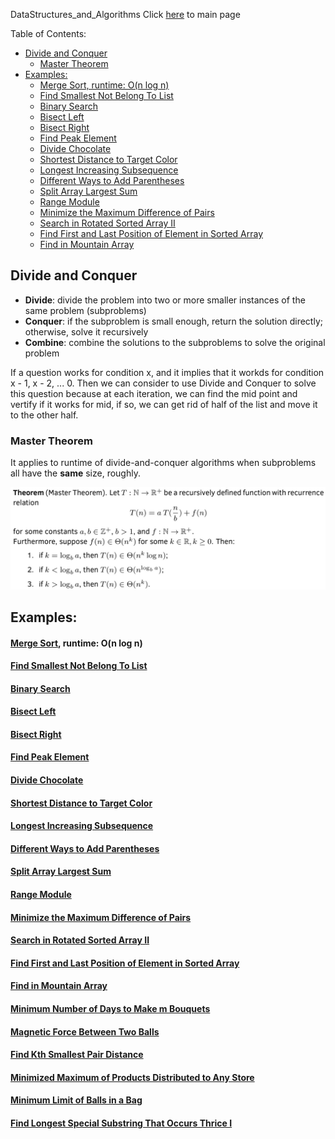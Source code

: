 DataStructures_and_Algorithms
Click [here](../README.md) to main page

Table of Contents:
- [Divide and Conquer](#divide-and-conquer)
  - [Master Theorem](#master-theorem)
- [Examples:](#examples)
    - [Merge Sort, runtime: O(n log n)](#merge-sort-runtime-on-log-n)
    - [Find Smallest Not Belong To List](#find-smallest-not-belong-to-list)
    - [Binary Search](#binary-search)
    - [Bisect Left](#bisect-left)
    - [Bisect Right](#bisect-right)
    - [Find Peak Element](#find-peak-element)
    - [Divide Chocolate](#divide-chocolate)
    - [Shortest Distance to Target Color](#shortest-distance-to-target-color)
    - [Longest Increasing Subsequence](#longest-increasing-subsequence)
    - [Different Ways to Add Parentheses](#different-ways-to-add-parentheses)
    - [Split Array Largest Sum](#split-array-largest-sum)
    - [Range Module](#range-module)
    - [Minimize the Maximum Difference of Pairs](#minimize-the-maximum-difference-of-pairs)
    - [Search in Rotated Sorted Array II](#search-in-rotated-sorted-array-ii)
    - [Find First and Last Position of Element in Sorted Array](#find-first-and-last-position-of-element-in-sorted-array)
    - [Find in Mountain Array](#find-in-mountain-array)

## Divide and Conquer
- **Divide**: divide the problem into two or more smaller instances of the same problem (subproblems)
- **Conquer**: if the subproblem is small enough, return the solution directly; otherwise, solve it recursively
- **Combine**: combine the solutions to the subproblems to solve the original problem

If a question works for condition x, and it implies that it workds for condition x - 1, x - 2, ... 0. Then we can consider to use Divide and Conquer to solve this question because at each iteration, we can find the mid point and vertify if it works for mid, if so, we can get rid of half of the list and move it to the other half.

### Master Theorem
It applies to runtime of divide-and-conquer algorithms when subproblems all have the **same** size, roughly.

![Master Theorem](../images/master_theorem.jpg)

## Examples:
#### [Merge Sort](./merge_sort/description.md), runtime: O(n log n)
#### [Find Smallest Not Belong To List](./find_smallest_not_belong/description.md)
#### [Binary Search](binary_search/description.md)
#### [Bisect Left](bisect_left/description.md)
#### [Bisect Right](bisect_right/description.md)
#### [Find Peak Element](find_peak_element/description.md)
#### [Divide Chocolate](divide_chocolate/description.md)
#### [Shortest Distance to Target Color](shortest_distance_to_target_color/description.md)
#### [Longest Increasing Subsequence](longest_increasing_subsequence/description.md)
#### [Different Ways to Add Parentheses](different_ways_to_add_parentheses/description.md)
#### [Split Array Largest Sum](split_array_largest_sum/description.md)
#### [Range Module](range_module/description.md)
#### [Minimize the Maximum Difference of Pairs](./minimize_the_maximum_difference_of_pairs/description.md)
#### [Search in Rotated Sorted Array II](./search_in_rotated_sorted_array_II/description.md)
#### [Find First and Last Position of Element in Sorted Array](./find_first_and_last_position_of_element_in_sorted_array/description.md)
#### [Find in Mountain Array](./find_in_mountain_array/description.md)
#### [Minimum Number of Days to Make m Bouquets](./minimum_number_of_days_to_make_m_bouquets/description.md)
#### [Magnetic Force Between Two Balls](./magnetic_force_between_two_balls/description.md)
#### [Find Kth Smallest Pair Distance](./find_kth_smallest_pair_distance/description.md)
#### [Minimized Maximum of Products Distributed to Any Store](./minimized_maximum_of_products_distributed_to_any_store/description.md)
#### [Minimum Limit of Balls in a Bag](./minimum_limit_of_balls_in_a_bag/description.md)
#### [Find Longest Special Substring That Occurs Thrice I](./find_longest_special_substring_that_occurs_thrice_i/description.md)